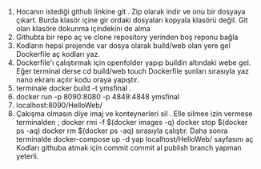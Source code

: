 1. Hocanın istediği github linkine git . Zip olarak indir ve onu bir dosyaya çıkart. Burda klasör içine gir ordaki dosyaları kopyala klasörü değil. Git olan klasöre dokunma içindekini de alma
2. Githubta bir repo aç ve clone repository yerinden boş reponu bağla
3. Kodların hepsi projende var dosya olarak build/web olan yere gel Dockerfile aç kodları yaz.
4. Dockerfile'ı çalıştırmak için openfolder yapıp buildin altındaki webe gel. Eğer terminal derse cd build/web
touch Dockerfile şunları sırasıyla yaz nano ekranı açılır kodu oraya yapıştır.
5. terminale docker build -t ymsfinal .
6. docker run -p 8090:8080 -p 4849:4848 ymsfinal
7. localhost:8090/HelloWeb/
8. Çakışma olmasın diye imaj ve konteynerleri sil . Elle silmee izin vermese terminalden ;
docker rmi -f $(docker images -q)
 docker stop $(docker ps -aq)
 docker rm $(docker ps -aq)
 sırasıyla çalıştır.
Daha sonra terminalde docker-compose up -d yap
localhost/HelloWeb/ sayfasını aç
Kodları githuba atmak için commit commit al publish branch yapman yeterli. 
 
 
